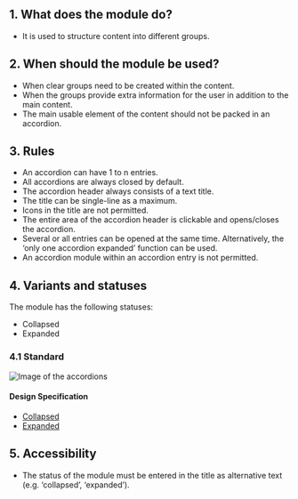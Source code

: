 ## 1. What does the module do? 
*   It is used to structure content into different groups.

## 2. When should the module be used? 
*   When clear groups need to be created within the content. 
*   When the groups provide extra information for the user in addition to the main content. 
*   The main usable element of the content should not be packed in an accordion.

## 3. Rules
*   An accordion can have 1 to n entries. 
*   All accordions are always closed by default. 
*   The accordion header always consists of a text title. 
*   The title can be single-line as a maximum. 
*   Icons in the title are not permitted. 
*   The entire area of the accordion header is clickable and opens/closes the accordion. 
*   Several or all entries can be opened at the same time. Alternatively, the ‘only one accordion expanded’ function can be used. 
*   An accordion module within an accordion entry is not permitted.

## 4. Variants and statuses 
The module has the following statuses: 
*   Collapsed 
*   Expanded

### 4.1 Standard
![Image of the accordions](https://raw.githubusercontent.com/sbb-design-systems/sbb-design-system/master/mobile/modules/accordion/images/MM02.png 'class: image')

#### Design Specification
*   [Collapsed](https://sbb.invisionapp.com/d/main#/console/14051805/322943543/inspect)
*   [Expanded](https://sbb.invisionapp.com/d/main#/console/14051805/322943544/inspect)

## 5. Accessibility
*   The status of the module must be entered in the title as alternative text (e.g. ‘collapsed’, ‘expanded’).